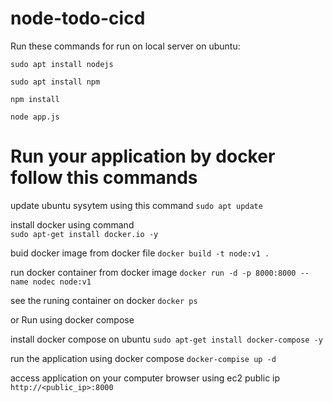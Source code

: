# node-todo-cicd

Run these commands for run on local server on ubuntu:


`sudo apt install nodejs`


`sudo apt install npm`


`npm install`

`node app.js`

# Run your application by docker follow this commands 

update ubuntu sysytem using this command
`sudo apt update`


install docker using command  
`sudo apt-get install docker.io -y`


buid docker image from docker file 
`docker build -t node:v1 .`


run docker container  from docker image
`docker run -d -p 8000:8000 --name nodec node:v1`


see the runing container on docker
`docker ps`

or Run using docker compose 


install docker compose on ubuntu
`sudo apt-get install docker-compose -y`


run the application using docker compose
`docker-compise up -d`


access application on your computer browser using ec2 public ip 
`http://<public_ip>:8000`
